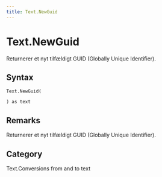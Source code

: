```yaml
---
title: Text.NewGuid
---
```


# Text.NewGuid


Returnerer et nyt tilfældigt GUID (Globally Unique Identifier).


## Syntax

```powerquery
Text.NewGuid(

) as text
```


## Remarks

Returnerer et nyt tilfældigt GUID (Globally Unique Identifier).



## Category
Text.Conversions from and to text
